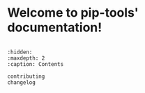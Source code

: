# Welcome to pip-tools' documentation!

```{include} ../README.md

```

```{toctree}
:hidden:
:maxdepth: 2
:caption: Contents

contributing
changelog
```

